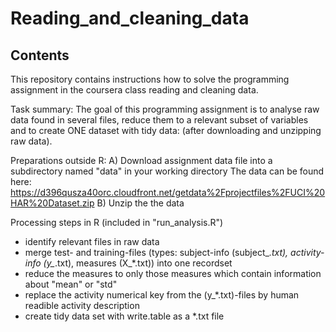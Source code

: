 # Reading_and_cleaning_data
## Contents
This repository contains instructions how to solve the programming assignment in the coursera class reading and cleaning data.

Task summary:
The goal of this programming assignment is to analyse raw data found in several files, reduce them to a relevant subset of variables and to create ONE dataset with tidy data:
(after downloading and unzipping raw data).


Preparations outside R:
A) Download assignment data file into a subdirectory named "data" in your working directory 
The data can be found here:
https://d396qusza40orc.cloudfront.net/getdata%2Fprojectfiles%2FUCI%20HAR%20Dataset.zip 
B) Unzip the the data

Processing steps in R (included in "run_analysis.R")
- identify relevant files in raw data
- merge test- and training-files (types: subject-info (subject_*.txt), activity-info (y_*.txt), measures (X_*.txt)) into one recordset 
- reduce the measures to only those measures which contain information about "mean" or "std" 
- replace the activity numerical key from the (y_*.txt)-files by human readible activity description
- create tidy data set with write.table as a *.txt file
